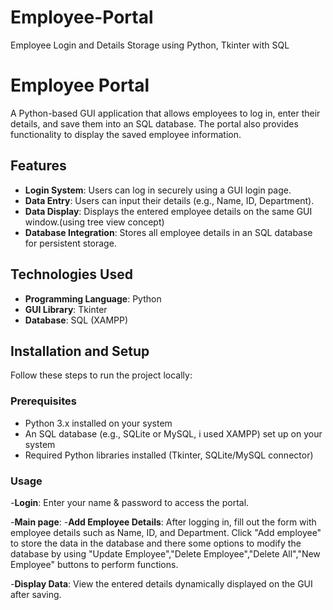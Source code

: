 # Employee-Portal
Employee Login and Details Storage using Python, Tkinter with SQL

# Employee Portal

A Python-based GUI application that allows employees to log in, enter their details, and save them into an SQL database. The portal also provides functionality to display the saved employee information.

## Features
- **Login System**: Users can log in securely using a GUI login page.
- **Data Entry**: Users can input their details (e.g., Name, ID, Department).
- **Data Display**: Displays the entered employee details on the same GUI window.(using tree view concept)
- **Database Integration**: Stores all employee details in an SQL database for persistent storage.

## Technologies Used
- **Programming Language**: Python
- **GUI Library**: Tkinter
- **Database**: SQL (XAMPP)

## Installation and Setup
Follow these steps to run the project locally:

### Prerequisites
- Python 3.x installed on your system
- An SQL database (e.g., SQLite or MySQL, i used XAMPP) set up on your system
- Required Python libraries installed (Tkinter, SQLite/MySQL connector)

### Usage
-**Login**:
Enter your name & password to access the portal.

-**Main page**:
-**Add Employee Details**:
After logging in, fill out the form with employee details such as Name, ID, and Department.
Click "Add employee" to store the data in the database and there some options to modify the database by using "Update Employee","Delete Employee","Delete All","New Employee" buttons to perform functions.

-**Display Data**:
View the entered details dynamically displayed on the GUI after saving.
